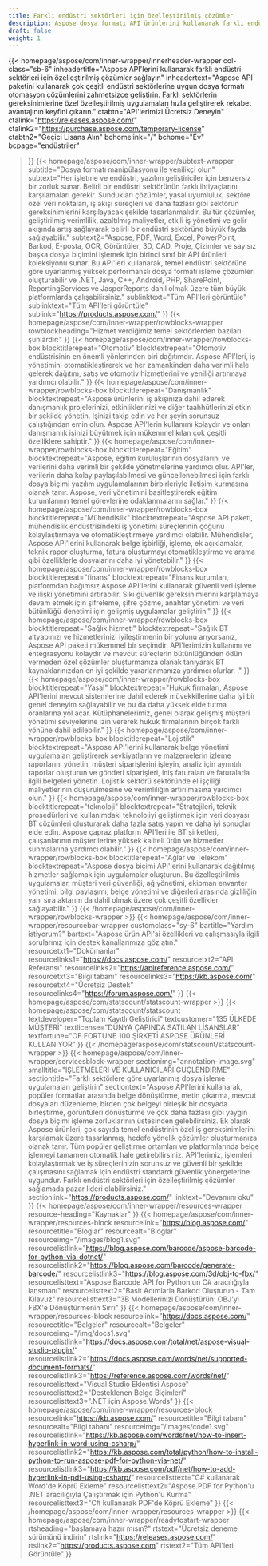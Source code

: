 ```yaml
---
title: Farklı endüstri sektörleri için özelleştirilmiş çözümler
description: Aspose dosya formatı API ürünlerini kullanarak farklı endüstri sektörlerine ait işletmelere özel akıllı, platformdan bağımsız çözümler oluşturun.
draft: false
weight: 1
---
```

{{< homepage/aspose/com/inner-wrapper/innerheader-wrapper col-class="sb-6"
  inheadertitle="Aspose API'lerini kullanarak farklı endüstri sektörleri için özelleştirilmiş çözümler sağlayın"
  inheadertext="Aspose API paketini kullanarak çok çeşitli endüstri sektörlerine uygun dosya formatı otomasyon çözümlerini zahmetsizce geliştirin. Farklı sektörlerin gereksinimlerine özel özelleştirilmiş uygulamaları hızla geliştirerek rekabet avantajının keyfini çıkarın."
  ctabtn="API'lerimizi Ücretsiz Deneyin"
  ctalink="https://releases.aspose.com/"
  ctalink2="https://purchase.aspose.com/temporary-license"
  ctabtn2="Geçici Lisans Alın"
  bchomelink="/"
  bchome="Ev"
  bcpage="endüstriler"
  >}}
  {{< homepage/aspose/com/inner-wrapper/subtext-wrapper
  subtitle="Dosya formatı manipülasyonu ile yenilikçi olun"
  subtext="Her işletme ve endüstri, yazılım geliştiriciler için benzersiz bir zorluk sunar. Belirli bir endüstri sektörünün farklı ihtiyaçlarını karşılamaları gerekir. Sundukları çözümler, yasal uyumluluk, sektöre özel veri noktaları, iş akışı süreçleri ve daha fazlası gibi sektörün gereksinimlerini karşılayacak şekilde tasarlanmalıdır. Bu tür çözümler, geliştirilmiş verimlilik, azaltılmış maliyetler, etkili iş yönetimi ve gelir akışında artış sağlayarak belirli bir endüstri sektörüne büyük fayda sağlayabilir."
  subtext2="Aspose, PDF, Word, Excel, PowerPoint, Barkod, E-posta, OCR, Görüntüler, 3D, CAD, Proje, Çizimler ve sayısız başka dosya biçimini işlemek için birinci sınıf bir API ürünleri koleksiyonu sunar. Bu API'leri kullanarak, temel endüstri sektörüne göre uyarlanmış yüksek performanslı dosya formatı işleme çözümleri oluşturabilir ve .NET, Java, C++, Android, PHP, SharePoint, ReportingServices ve JasperReports dahil olmak üzere tüm büyük platformlarda çalışabilirsiniz."
  sublinktext="Tüm API'leri görüntüle"
  sublinktext="Tüm API'leri görüntüle"
  sublink="https://products.aspose.com/"
  >}}
  {{< homepage/aspose/com/inner-wrapper/rowblocks-wrapper
  rowblockheading="Hizmet verdiğimiz temel sektörlerden bazıları şunlardır:"
  >}}
  {{< homepage/aspose/com/inner-wrapper/rowblocks-box
  blocktitlerepeat="Otomotiv"
  blocktextrepeat="Otomotiv endüstrisinin en önemli yönlerinden biri dağıtımdır. Aspose API'leri, iş yönetimini otomatikleştirerek ve her zamankinden daha verimli hale gelerek dağıtım, satış ve otomotiv hizmetlerini ve yeniliği artırmaya yardımcı olabilir."
  >}}
  {{< homepage/aspose/com/inner-wrapper/rowblocks-box
  blocktitlerepeat="Danışmanlık"
  blocktextrepeat="Aspose ürünlerini iş akışınıza dahil ederek danışmanlık projelerinizi, etkinliklerinizi ve diğer taahhütlerinizi etkin bir şekilde yönetin. İşinizi takip edin ve her şeyin sorunsuz çalıştığından emin olun. Aspose API'lerin kullanımı kolaydır ve onları danışmanlık işinizi büyütmek için mükemmel kılan çok çeşitli özelliklere sahiptir."
  >}}
  {{< homepage/aspose/com/inner-wrapper/rowblocks-box
  blocktitlerepeat="Eğitim"
  blocktextrepeat="Aspose, eğitim kuruluşlarının dosyalarını ve verilerini daha verimli bir şekilde yönetmelerine yardımcı olur. API'ler, verilerin daha kolay paylaşılabilmesi ve güncellenebilmesi için farklı dosya biçimi yazılım uygulamalarının birbirleriyle iletişim kurmasına olanak tanır. Aspose, veri yönetimini basitleştirerek eğitim kurumlarının temel görevlerine odaklanmalarını sağlar."
  >}}
  {{< homepage/aspose/com/inner-wrapper/rowblocks-box
  blocktitlerepeat="Mühendislik"
  blocktextrepeat="Aspose API paketi, mühendislik endüstrisindeki iş yönetimi süreçlerinin çoğunu kolaylaştırmaya ve otomatikleştirmeye yardımcı olabilir. Mühendisler, Aspose API'lerini kullanarak belge işbirliği, işleme, ek açıklamalar, teknik rapor oluşturma, fatura oluşturmayı otomatikleştirme ve arama gibi özelliklerle dosyalarını daha iyi yönetebilir."
  >}}
  {{< homepage/aspose/com/inner-wrapper/rowblocks-box
  blocktitlerepeat="finans"
  blocktextrepeat="Finans kurumları, platformdan bağımsız Aspose API'lerini kullanarak güvenli veri işleme ve ilişki yönetimini artırabilir. Sıkı güvenlik gereksinimlerini karşılamaya devam etmek için şifreleme, şifre çözme, anahtar yönetimi ve veri bütünlüğü denetimi için gelişmiş uygulamalar geliştirin."
  >}}
  {{< homepage/aspose/com/inner-wrapper/rowblocks-box
  blocktitlerepeat="Sağlık hizmeti"
  blocktextrepeat="Sağlık BT altyapınızı ve hizmetlerinizi iyileştirmenin bir yolunu arıyorsanız, Aspose API paketi mükemmel bir seçimdir. API'lerimizin kullanımı ve entegrasyonu kolaydır ve mevcut süreçlerin bütünlüğünden ödün vermeden özel çözümler oluşturmanıza olanak tanıyarak BT kaynaklarınızdan en iyi şekilde yararlanmanıza yardımcı olurlar. ."
  >}}
  {{< homepage/aspose/com/inner-wrapper/rowblocks-box
  blocktitlerepeat="Yasal"
  blocktextrepeat="Hukuk firmaları, Aspose API'lerini mevcut sistemlerine dahil ederek müvekkillerine daha iyi bir genel deneyim sağlayabilir ve bu da daha yüksek elde tutma oranlarına yol açar. Kütüphanelerimiz, genel olarak gelişmiş müşteri yönetimi seviyelerine izin vererek hukuk firmalarının birçok farklı yönüne dahil edilebilir."
  >}}
  {{< homepage/aspose/com/inner-wrapper/rowblocks-box
  blocktitlerepeat="Lojistik"
  blocktextrepeat="Aspose API'lerini kullanarak belge yönetimi uygulamaları geliştirerek sevkiyatların ve malzemelerin izleme raporlarını yönetin, müşteri siparişlerini işleyin, analiz için ayrıntılı raporlar oluşturun ve gönderi siparişleri, iniş faturaları ve faturalarla ilgili belgeleri yönetin. Lojistik sektörü sektöründe el işçiliği maliyetlerinin düşürülmesine ve verimliliğin artırılmasına yardımcı olun."
  >}}
  {{< homepage/aspose/com/inner-wrapper/rowblocks-box
  blocktitlerepeat="teknoloji"
  blocktextrepeat="Stratejileri, teknik prosedürleri ve kullanımdaki teknolojiyi geliştirmek için veri dosyası BT çözümleri oluşturarak daha fazla satış yapın ve daha iyi sonuçlar elde edin. Aspose çapraz platform API'leri ile BT şirketleri, çalışanlarının müşterilerine yüksek kaliteli ürün ve hizmetler sunmalarına yardımcı olabilir."
  >}}
  {{< homepage/aspose/com/inner-wrapper/rowblocks-box
  blocktitlerepeat="Ağlar ve Telekom"
  blocktextrepeat="Aspose dosya biçimi API'lerini kullanarak dağıtılmış hizmetler sağlamak için uygulamalar oluşturun. Bu özelleştirilmiş uygulamalar, müşteri veri güvenliği, ağ yönetimi, ekipman envanter yönetimi, bilgi paylaşımı, belge yönetimi ve diğerleri arasında gizliliğin yanı sıra aktarım da dahil olmak üzere çok çeşitli özellikler sağlayabilir."
  >}}
  {{< /homepage/aspose/com/inner-wrapper/rowblocks-wrapper >}}
{{< homepage/aspose/com/inner-wrapper/resourcebar-wrapper customclass="sy-6"
bartitle="Yardım istiyorum?"
bartext="Aspose ürün API'si özellikleri ve çalışmasıyla ilgili sorularınız için destek kanallarımıza göz atın."
resourcetxt1="Dokümanlar"
resourcelinks1="https://docs.aspose.com/"
resourcetxt2="API Referansı"
resourcelinks2="https://apireference.aspose.com/"
resourcetxt3="Bilgi tabanı"
resourcelinks3="https://kb.aspose.com/"
resourcetxt4="Ücretsiz Destek"
resourcelinks4="https://forum.aspose.com/"
>}}
{{< homepage/aspose/com/statscount/statscount-wrapper >}}
{{< homepage/aspose/com/statscount/statscount
textdeveloper="Toplam Kayıtlı Geliştirici"
textcustomer="135 ÜLKEDE MÜŞTERİ"
textlicense="DÜNYA ÇAPINDA SATILAN LİSANSLAR"
textfortune="OF FORTUNE 100 ŞİRKETİ ASPOSE ÜRÜNLERİ KULLANIYOR"
>}}
{{< /homepage/aspose/com/statscount/statscount-wrapper >}}
{{< homepage/aspose/com/inner-wrapper/servicesblock-wrapper sectionimg="annotation-image.svg"
smalltitle="İŞLETMELERİ VE KULLANICILARI GÜÇLENDİRME"
sectiontitle="Farklı sektörlere göre uyarlanmış dosya işleme uygulamaları geliştirin"
sectiontext="Aspose API'lerini kullanarak, popüler formatlar arasında belge dönüştürme, metin çıkarma, mevcut dosyaları düzenleme, birden çok belgeyi birleşik bir dosyada birleştirme, görüntüleri dönüştürme ve çok daha fazlası gibi yaygın dosya biçimi işleme zorluklarının üstesinden gelebilirsiniz. Ek olarak Aspose ürünleri, çok sayıda temel endüstrinin özel iş gereksinimlerini karşılamak üzere tasarlanmış, hedefe yönelik çözümler oluşturmanıza olanak tanır. Tüm popüler geliştirme ortamları ve platformlarında belge işlemeyi tamamen otomatik hale getirebilirsiniz. API'lerimiz, işlemleri kolaylaştırmak ve iş süreçlerinizin sorunsuz ve güvenli bir şekilde çalışmasını sağlamak için endüstri standardı güvenlik yönergelerine uygundur. Farklı endüstri sektörleri için özelleştirilmiş çözümler sağlamada pazar lideri olabilirsiniz."
sectionlink="https://products.aspose.com/"
linktext="Devamını oku"
>}}
{{< homepage/aspose/com/inner-wrapper/resources-wrapper
resource-heading="Kaynaklar"
>}}
{{< homepage/aspose/com/inner-wrapper/resources-block
resourcelink="https://blog.aspose.com/"
resourcetitle="Bloglar"
resourcealt="Bloglar"
resourceimg="/images/blog1.svg" resourcelistlink="https://blog.aspose.com/barcode/aspose-barcode-for-python-via-dotnet/" resourcelistlink2="https://blog.aspose.com/barcode/generate-barcode/" resourcelistlink3="https://blog.aspose.com/3d/obj-to-fbx/"
resourcelisttext="Aspose.Barcode API for Python'un C# aracılığıyla lansmanı"
resourcelisttext2="Basit Adımlarla Barkod Oluşturun - Tam Kılavuz"
resourcelisttext3="3B Modellerinizi Dönüştürün: OBJ'yi FBX'e Dönüştürmenin Sırrı"
>}}
{{< homepage/aspose/com/inner-wrapper/resources-block resourcelink="https://docs.aspose.com/"
resourcetitle="Belgeler"
resourcealt="Belgeler"
resourceimg="/img/docs1.svg" resourcelistlink="https://docs.aspose.com/total/net/aspose-visual-studio-plugin/" resourcelistlink2="https://docs.aspose.com/words/net/supported-document-formats/" resourcelistlink3="https://reference.aspose.com/words/net/"
resourcelisttext="Visual Studio Eklentisi Aspose"
resourcelisttext2="Desteklenen Belge Biçimleri"
resourcelisttext3=".NET için Aspose.Words"
>}}
{{< homepage/aspose/com/inner-wrapper/resources-block
resourcelink="https://kb.aspose.com/"
resourcetitle="Bilgi tabanı"
resourcealt="Bilgi tabanı"
resourceimg="/images/code1.svg" resourcelistlink="https://kb.aspose.com/words/net/how-to-insert-hyperlink-in-word-using-csharp/" resourcelistlink2="https://kb.aspose.com/total/python/how-to-install-python-to-run-aspose-pdf-for-python-via-net/" resourcelistlink3="https://kb.aspose.com/pdf/net/how-to-add-hyperlink-in-pdf-using-csharp/"
resourcelisttext="C# kullanarak Word'de Köprü Ekleme"
resourcelisttext2="Aspose.PDF for Python'u .NET aracılığıyla Çalıştırmak için Python'u Kurma"
resourcelisttext3="C# kullanarak PDF'de Köprü Ekleme"
>}}
{{< /homepage/aspose/com/inner-wrapper/resources-wrapper >}}
{{< homepage/aspose/com/inner-wrapper/readytostart-wrapper
rtsheading="başlamaya hazır mısın?"
rtstext="Ücretsiz deneme sürümünü indirin"
rtslink="https://releases.aspose.com/" rtslink2="https://products.aspose.com"
rtstext2="Tüm API'leri Görüntüle"
>}}
